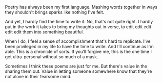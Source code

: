 Poetry has always been my first language. Mashing words together in ways they shouldn't brings sparks like nothing I've felt.

And yet, I hardly find the time to write it. No, that's not quite right. I hardly put in the work it takes to bring my thoughts out in verse, to edit edit edit edit edit them into something beautiful.

When I do, I feel a sense of accomplishment that's hard to replicate. I've been privileged in my life to have the time to write. And I'll continue as I'm able. This is a chronicle of sorts. If you'll forgive me, this is the one time I get ultra-personal without so much of a mask.

Sometimes I think these poems are just for me. But there's value in the sharing them out. Value in letting someone somewhere know that they're not alone in their fearsome mind.
